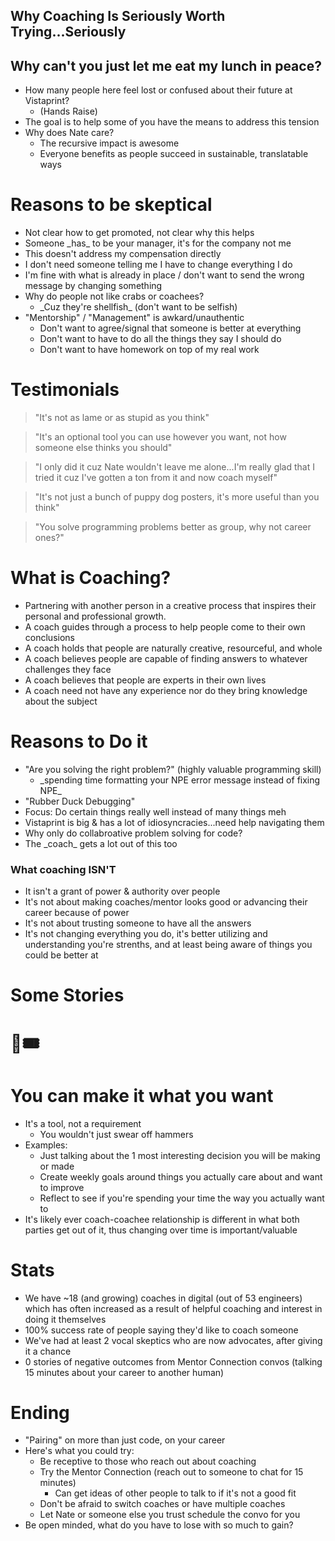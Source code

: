 ## Why Coaching Is Seriously Worth Trying...Seriously



## Why can't you just let me eat my lunch in peace?
* How many people here feel lost or confused about their future at Vistaprint?
  * (Hands Raise)
* <!-- .element class="fragment" -->The goal is to help some of you have the means to address this tension
* <!-- .element class="fragment" -->Why does Nate care?
  * <!-- .element class="fragment" -->The recursive impact is awesome
  * <!-- .element class="fragment" -->Everyone benefits as people succeed in sustainable, translatable ways



# Reasons to be skeptical
* Not clear how to get promoted, not clear why this helps
* <!-- .element class="fragment" -->Someone _has_ to be your manager, it's for the company not me
* <!-- .element class="fragment" -->This doesn't address my compensation directly
* <!-- .element class="fragment" -->I don't need someone telling me I have to change everything I do
* <!-- .element class="fragment" -->I'm fine with what is already in place / don't want to send the wrong message by changing something
* <!-- .element class="fragment" -->Why do people not like crabs or coachees?
  * <!-- .element class="fragment" -->_Cuz they're shellfish_ (don't want to be selfish)
* <!-- .element class="fragment" -->"Mentorship" / "Management" is awkard/unauthentic
  * <!-- .element class="fragment" -->Don't want to agree/signal that someone is better at everything
  * <!-- .element class="fragment" -->Don't want to have to do all the things they say I should do
  * <!-- .element class="fragment" -->Don't want to have homework on top of my real work



# Testimonials
> "It's not as lame or as stupid as you think"

> "It's an optional tool you can use however you want, not how someone else thinks you should"

> "I only did it cuz Nate wouldn't leave me alone...I'm really glad that I tried it cuz I've gotten a ton from it and now coach myself"

> "It's not just a bunch of puppy dog posters, it's more useful than you think"

> "You solve programming problems better as group, why not career ones?"




# What is Coaching?
* Partnering with another person in a creative process that inspires their personal and professional growth.
* A coach guides through a process to help people come to their own conclusions
* A coach holds that people are naturally creative, resourceful, and whole
* A coach believes people are capable of finding answers to whatever challenges they face
* A coach believes that people are experts in their own lives
* A coach need not have any experience nor do they bring knowledge about the subject



# Reasons to Do it
* <!-- .element class="fragment" -->"Are you solving the right problem?" (highly valuable programming skill)
  * <!-- .element class="fragment" -->_spending time formatting your NPE error message instead of fixing NPE_
* <!-- .element class="fragment" -->"Rubber Duck Debugging"
* <!-- .element class="fragment" -->Focus: Do certain things really well instead of many things meh
* <!-- .element class="fragment" -->Vistaprint is big & has a lot of idiosyncracies...need help navigating them
* <!-- .element class="fragment" -->Why only do collabroative problem solving for code?
* <!-- .element class="fragment" -->The _coach_ gets a lot out of this too


### What coaching ISN'T
* It isn't a grant of power & authority over people
* It's not about making coaches/mentor looks good or advancing their career because of power
* It's not about trusting someone to have all the answers
* It's not changing everything you do, it's better utilizing and understanding you're strenths, and at least being aware of things you could be better at



# Some Stories
<h1><span>&#x1F37F;</span><span>&#x1F39F;</span></h1>



# You can make it what you want
* It's a tool, not a requirement
  * You wouldn't just swear off hammers
* Examples:
  * Just talking about the 1 most interesting decision you will be making or made
  * Create weekly goals around things you actually care about and want to improve
  * Reflect to see if you're spending your time the way you actually want to
* It's likely ever coach-coachee relationship is different in what both parties get out of it, thus changing over time is important/valuable



# Stats
* We have ~18 (and growing) coaches in digital (out of 53 engineers) which has often increased as a result of helpful coaching and interest in doing it themselves
* 100% success rate of people saying they'd like to coach someone
* We've had at least 2 vocal skeptics who are now advocates, after giving it a chance
* 0 stories of negative outcomes from Mentor Connection convos (talking 15 minutes about your career to another human)



# Ending
* "Pairing" on more than just code, on your career
* Here's what you could try:
  * Be receptive to those who reach out about coaching
  * Try the Mentor Connection (reach out to someone to chat for 15 minutes)
    * Can get ideas of other people to talk to if it's not a good fit
  * Don't be afraid to switch coaches or have multiple coaches
  * Let Nate or someone else you trust schedule the convo for you
* Be open minded, what do you have to lose with so much to gain?
